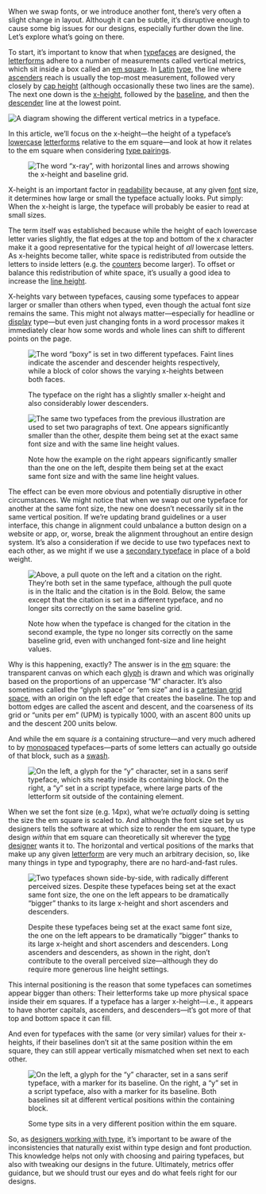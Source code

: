 
When we swap fonts, or we introduce another font, there’s very often a slight change in layout. Although it can be subtle, it’s disruptive enough to cause some big issues for our designs, especially further down the line. Let’s explore what’s going on there.

To start, it’s important to know that when [typefaces](/glossary/typeface) are designed, the [letterforms](/glossary/letterform) adhere to a number of measurements called vertical metrics, which sit inside a box called an [em square](/glossary/em). In [Latin](/glossary/latin) [type](/glossary/type), the line where [ascenders](/glossary/ascenders_descenders) reach is usually the top-most measurement, followed very closely by [cap height](/glossary/cap_height) (although occasionally these two lines are the same). The next one down is the [x-height](/glossary/x_height), followed by the [baseline](/glossary/baseline), and then the [descender](/glossary/ascenders_descenders) line at the lowest point.

![A diagram showing the different vertical metrics in a typeface.](images/2.9.1.svg)

In this article, we’ll focus on the x-height—the height of a typeface’s [lowercase](/glossary/uppercase_lowercase) [letterforms](/glossary/letterform) relative to the em square—and look at how it relates to the em square when considering [type pairings](/topic/pairing_type).

<figure>

![The word “x-ray”, with horizontal lines and arrows showing the x-height and baseline grid.](images/thumbnail.svg)

</figure>

X-height is an important factor in [readability](/glossary/legibility_readability) because, at any given [font](/glossary/font) size, it determines how large or small the typeface actually looks. Put simply: When the x-height is large, the typeface will probably be easier to read at small sizes.

The term itself was established because while the height of each lowercase letter varies slightly, the flat edges at the top and bottom of the x character make it a good representative for the typical height of *all* lowercase letters. As x-heights become taller, white space is redistributed from outside the letters to inside letters (e.g. the [counters](/glossary/counters) become larger). To offset or balance this redistribution of white space, it’s usually a good idea to increase the [line height](/glossary/line_height_leading).

X-heights vary between typefaces, causing some typefaces to appear larger or smaller than others when typed, even though the actual font size remains the same. This might not always matter—especially for headline or [display](/glossary/display) type—but even just changing fonts in a word processor makes it immediately clear how some words and whole lines can shift to different points on the page.

<figure>

![The word “boxy” is set in two different typefaces. Faint lines indicate the ascender and descender heights respectively, while a block of color shows the varying x-heights between both faces.](images/2.9.3.svg)
<figcaption>The typeface on the right has a slightly smaller x-height and also considerably lower descenders.</figcaption>

</figure>

<figure>

![The same two typefaces from the previous illustration are used to set two paragraphs of text. One appears significantly smaller than the other, despite them being set at the exact same font size and with the same line height values.](images/2.9.4.svg)
<figcaption>Note how the example on the right appears significantly smaller than the one on the left, despite them being set at the exact same font size and with the same line height values.</figcaption>

</figure>

The effect can be even more obvious and potentially disruptive in other circumstances. We might notice that when we swap out one typeface for another at the same font size, the new one doesn’t necessarily sit in the same vertical position. If we’re updating brand guidelines or a user interface, this change in alignment could unbalance a button design on a website or app, or, worse, break the alignment throughout an entire design system. It’s also a consideration if we decide to use two typefaces next to each other, as we might if we use a [secondary typeface](/lesson/pairing_typefaces) in place of a bold weight.

<figure>

![Above, a pull quote on the left and a citation on the right. They’re both set in the same typeface, although the pull quote is in the Italic and the citation is in the Bold. Below, the same except that the citation is set in a different typeface, and no longer sits correctly on the same baseline grid.](images/2.9.5.svg)
<figcaption>Note how when the typeface is changed for the citation in the second example, the type no longer sits correctly on the same baseline grid, even with unchanged font-size and line height values.</figcaption>

</figure>

Why is this happening, exactly? The answer is in the [em](/glossary/em) square: the transparent canvas on which each [glyph](/glossary/glyph) is drawn and which was originally based on the proportions of an uppercase “M” character. It’s also sometimes called the “glyph space” or “em size” and is a [cartesian grid space,](https://en.wikipedia.org/wiki/Cartesian_coordinate_system) with an origin on the left edge that creates the baseline. The top and bottom edges are called the ascent and descent, and the coarseness of its grid or “units per em” (UPM) is typically 1000, with an ascent 800 units up and the descent 200 units below.

And while the em square *is* a containing structure—and very much adhered to by [monospaced](/glossary/monospaced) typefaces—parts of some letters can actually go outside of that block, such as a [swash](/glossary/swash_glyph).

<figure>

![On the left, a glyph for the “y” character, set in a sans serif typeface, which sits neatly inside its containing block. On the right, a “y” set in a script typeface, where large parts of the letterform sit outside of the containing element.](images/2.9.6.svg)

</figure>

When we set the font size (e.g. 14px), what we’re *actually* doing is setting the size the em square is scaled to. And although the font size set by us designers tells the software at which size to render the em square, the type design *within* that em square can theoretically sit wherever the [type designer](/glossary/type_designer) wants it to. The horizontal and vertical positions of the marks that make up any given [letterform](/glossary/letterform) are very much an arbitrary decision, so, like many things in type and typography, there are no hard-and-fast rules.

<figure>

![Two typefaces shown side-by-side, with radically different perceived sizes. Despite these typefaces being set at the exact same font size, the one on the left appears to be dramatically “bigger” thanks to its large x-height and short ascenders and descenders.](images/2.9.7.svg)
<figcaption>Despite these typefaces being set at the exact same font size, the one on the left appears to be dramatically “bigger” thanks to its large x-height and short ascenders and descenders. Long ascenders and descenders, as shown in the right, don’t contribute to the overall perceived size—although they do require more generous line height settings.</figcaption>

</figure>

This internal positioning is the reason that some typefaces can sometimes appear bigger than others: Their letterforms take up more physical space inside their em squares. If a typeface has a larger x-height—i.e., it appears to have shorter capitals, ascenders, and descenders—it’s got more of that top and bottom space it can fill.

And even for typefaces with the same (or very similar) values for their x-heights, if their baselines don’t sit at the same position within the em square, they can still appear vertically mismatched when set next to each other.

<figure>

![On the left, a glyph for the “y” character, set in a sans serif typeface, with a marker for its baseline. On the right, a “y” set in a script typeface, also with a marker for its baseline. Both baselines sit at different vertical positions within the containing block.](images/2.9.8.svg)
<figcaption>Some type sits in a very different position within the em square.</figcaption>

</figure>

So, as [designers working with type](/glossary/typographer), it’s important to be aware of the inconsistencies that naturally exist within type design and font production. This knowledge helps not only with choosing and pairing typefaces, but also with tweaking our designs in the future. Ultimately, metrics offer guidance, but we should trust our eyes and do what feels right for our designs.
